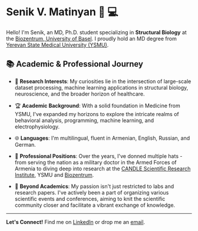 # Senik V. Matinyan :microscope: :computer:

Hello! I'm Senik, an MD, Ph.D. student specializing in **Structural Biology** at the [Biozentrum, University of Basel](https://www.biozentrum.unibas.ch/).  I proudly hold an MD degree from [Yerevan State Medical University (YSMU)](https://ysmu.am/).

## :books: Academic & Professional Journey

- :dna: **Research Interests**: My curiosities lie in the intersection of large-scale dataset processing, machine learning applications in structural biology, neuroscience, and the broader horizon of healthcare.

- :trophy: **Academic Background**: With a solid foundation in Medicine from YSMU, I've expanded my horizons to explore the intricate realms of behavioral analysis, programming, machine learning, and electrophysiology.

- :globe_with_meridians: **Languages**: I'm multilingual, fluent in Armenian, English, Russian, and German.

- :briefcase: **Professional Positions**: Over the years, I've donned multiple hats - from serving the nation as a military doctor in the Armed Forces of Armenia to diving deep into research at the [CANDLE Scientific Research Institute](https://www.candle.am/), YSMU and [Biozentrum](https://www.biozentrum.unibas.ch/).

- :loudspeaker: **Beyond Academics**: My passion isn't just restricted to labs and research papers. I've actively been a part of organizing various scientific events and conferences, aiming to knit the scientific community closer and facilitate a vibrant exchange of knowledge.

---

**Let's Connect!** Find me on [LinkedIn](https://www.linkedin.com/in/senik-matinyan/) or drop me an [email](senik.matinyan@gmail.com).

